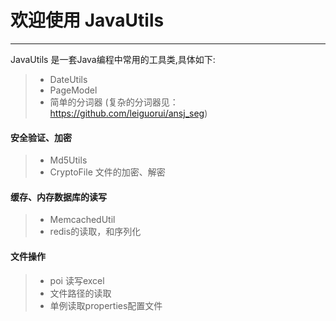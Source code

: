 # 欢迎使用 JavaUtils

---

JavaUtils 是一套Java编程中常用的工具类,具体如下:

> * DateUtils
> * PageModel
> * 简单的分词器 (复杂的分词器见：https://github.com/leiguorui/ansj_seg)

#### 安全验证、加密

> * Md5Utils
> * CryptoFile 文件的加密、解密

#### 缓存、内存数据库的读写

> * MemcachedUtil
> * redis的读取，和序列化

#### 文件操作

> * poi 读写excel
> * 文件路径的读取
> * 单例读取properties配置文件

